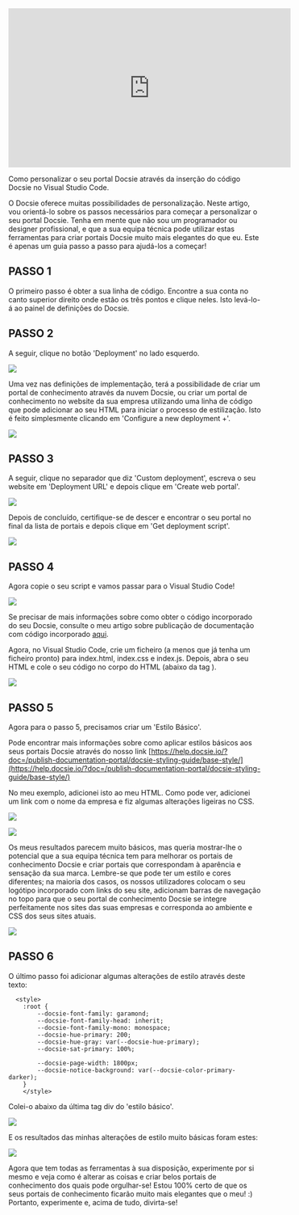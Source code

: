 <iframe width="560" height="315" src="https://www.youtube.com/embed/xRdJhd9SAV0" title="YouTube video player" frameborder="0" allow="accelerometer; autoplay; clipboard-write; encrypted-media; gyroscope; picture-in-picture" allowfullscreen></iframe>


Como personalizar o seu portal Docsie através da inserção do código Docsie no Visual Studio Code.

O Docsie oferece muitas possibilidades de personalização. Neste artigo, vou orientá-lo sobre os passos necessários para começar a personalizar o seu portal Docsie. Tenha em mente que não sou um programador ou designer profissional, e que a sua equipa técnica pode utilizar estas ferramentas para criar portais Docsie muito mais elegantes do que eu. Este é apenas um guia passo a passo para ajudá-los a começar!

## PASSO 1

O primeiro passo é obter a sua linha de código. Encontre a sua conta no canto superior direito onde estão os três pontos e clique neles. Isto levá-lo-á ao painel de definições do Docsie.

## PASSO 2

A seguir, clique no botão 'Deployment' no lado esquerdo.

![](https://cdn.docsie.io/workspace_WxPJSQ5gsES8Bzjxy/doc_ydgtE07E6Rp4AMmKv/file_UNFgmrrV4LJRPPcLD/boo_OKQpsM12uk8DtYPzL/f551ad37-a3a0-78bb-f97a-1246d5d57899Snag_1113a5f7.png)

Uma vez nas definições de implementação, terá a possibilidade de criar um portal de conhecimento através da nuvem Docsie, ou criar um portal de conhecimento no website da sua empresa utilizando uma linha de código que pode adicionar ao seu HTML para iniciar o processo de estilização. Isto é feito simplesmente clicando em 'Configure a new deployment +'.

![](https://cdn.docsie.io/workspace_WxPJSQ5gsES8Bzjxy/doc_ydgtE07E6Rp4AMmKv/file_66sDikYE16JfYewXU/boo_OKQpsM12uk8DtYPzL/4a8b6dd2-03d2-5d7a-837d-e3afdbe66900Snag_11161d31.png)

## PASSO 3

A seguir, clique no separador que diz 'Custom deployment', escreva o seu website em 'Deployment URL' e depois clique em 'Create web portal'.

![](https://cdn.docsie.io/workspace_WxPJSQ5gsES8Bzjxy/doc_ydgtE07E6Rp4AMmKv/file_6CGgetG9GizkqY87p/boo_OKQpsM12uk8DtYPzL/4b102fcb-a424-8966-1f92-59b56e14241dimage.png)

Depois de concluído, certifique-se de descer e encontrar o seu portal no final da lista de portais e depois clique em 'Get deployment script'.



![](https://cdn.docsie.io/workspace_WxPJSQ5gsES8Bzjxy/doc_ydgtE07E6Rp4AMmKv/file_el02yIrEUA3rf28CG/boo_OKQpsM12uk8DtYPzL/a64fc5d5-4e2c-9c6a-8325-6ed88a291db3Snag_1119813c.png)



## PASSO 4

Agora copie o seu script e vamos passar para o Visual Studio Code!

![](https://cdn.docsie.io/workspace_WxPJSQ5gsES8Bzjxy/doc_ydgtE07E6Rp4AMmKv/file_a3ExYoQ3yZSLnkf4y/boo_OKQpsM12uk8DtYPzL/1a26f697-45e9-b0c4-53d2-8ad808b8d49fSnag_111a44da.png)

Se precisar de mais informações sobre como obter o código incorporado do seu Docsie, consulte o meu artigo sobre publicação de documentação com código incorporado [aqui](https://www.docsie.io/blog/articles/publishing-product-documentation-with-docsie/).

Agora, no Visual Studio Code, crie um ficheiro (a menos que já tenha um ficheiro pronto) para index.html, index.css e index.js. Depois, abra o seu HTML e cole o seu código no corpo do HTML (abaixo da tag </head>).

![](https://cdn.docsie.io/workspace_WxPJSQ5gsES8Bzjxy/doc_ydgtE07E6Rp4AMmKv/file_ss2981O27UrVWVfrx/boo_OKQpsM12uk8DtYPzL/64bda798-9915-3b7b-274f-dc707b9118a2Snag_111c041e.png)

## PASSO 5

Agora para o passo 5, precisamos criar um 'Estilo Básico'.

Pode encontrar mais informações sobre como aplicar estilos básicos aos seus portais Docsie através do nosso link [https://help.docsie.io/?doc=/publish-documentation-portal/docsie-styling-guide/base-style/](https://help.docsie.io/?doc=/publish-documentation-portal/docsie-styling-guide/base-style/)

No meu exemplo, adicionei isto ao meu HTML. Como pode ver, adicionei um link com o nome da empresa e fiz algumas alterações ligeiras no CSS.

![](https://cdn.docsie.io/workspace_WxPJSQ5gsES8Bzjxy/doc_ydgtE07E6Rp4AMmKv/file_xg25e1fVbKEZbjJYl/boo_OKQpsM12uk8DtYPzL/a49b8d34-7911-10aa-741a-781224f57212Snag_1122dccd.png)

![](https://cdn.docsie.io/workspace_WxPJSQ5gsES8Bzjxy/doc_ydgtE07E6Rp4AMmKv/file_fRoPLO0Df6JhTcf2h/boo_OKQpsM12uk8DtYPzL/7c668c24-8d5e-8fdf-5b2a-ad93de3b313cSnag_11238581.png)

Os meus resultados parecem muito básicos, mas queria mostrar-lhe o potencial que a sua equipa técnica tem para melhorar os portais de conhecimento Docsie e criar portais que correspondam à aparência e sensação da sua marca. Lembre-se que pode ter um estilo e cores diferentes; na maioria dos casos, os nossos utilizadores colocam o seu logótipo incorporado com links do seu site, adicionam barras de navegação no topo para que o seu portal de conhecimento Docsie se integre perfeitamente nos sites das suas empresas e corresponda ao ambiente e CSS dos seus sites atuais.

![](https://cdn.docsie.io/workspace_WxPJSQ5gsES8Bzjxy/doc_ydgtE07E6Rp4AMmKv/file_StvlIomWiDjQ8wV0h/boo_OKQpsM12uk8DtYPzL/e02de6be-1990-cbe1-7078-4e477ec4a6d9Snag_112473e8.png)

## PASSO 6

O último passo foi adicionar algumas alterações de estilo através deste texto:

```
  <style>
    :root {
        --docsie-font-family: garamond;
        --docsie-font-family-head: inherit;
        --docsie-font-family-mono: monospace;
        --docsie-hue-primary: 200;
        --docsie-hue-gray: var(--docsie-hue-primary);
        --docsie-sat-primary: 100%;
     
        --docsie-page-width: 1800px;   
        --docsie-notice-background: var(--docsie-color-primary-darker);
    }
    </style>

```
Colei-o abaixo da última tag div do 'estilo básico'.

![](https://cdn.docsie.io/workspace_WxPJSQ5gsES8Bzjxy/doc_ydgtE07E6Rp4AMmKv/file_ORs7jTN5WvXJ7VkuB/boo_OKQpsM12uk8DtYPzL/4cc0127b-2bca-4d38-3040-864b8f5054fdSnag_112741dd.png)

E os resultados das minhas alterações de estilo muito básicas foram estes:

![](https://cdn.docsie.io/workspace_WxPJSQ5gsES8Bzjxy/doc_ydgtE07E6Rp4AMmKv/file_uCSLHwdeVry8finx8/boo_OKQpsM12uk8DtYPzL/82ffd090-9575-e89b-b0ed-16f4af08a405Snag_1127954c.png)

Agora que tem todas as ferramentas à sua disposição, experimente por si mesmo e veja como é alterar as coisas e criar belos portais de conhecimento dos quais pode orgulhar-se! Estou 100% certo de que os seus portais de conhecimento ficarão muito mais elegantes que o meu! :) Portanto, experimente e, acima de tudo, divirta-se!